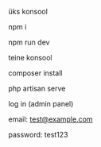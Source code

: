 üks konsool

npm i

npm run dev

teine konsool

composer install

php artisan serve

log in (admin panel)

email: test@example.com

password: test123
